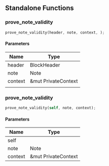 ## Standalone Functions

### prove_note_validity

```rust
prove_note_validity(header, note, context, );
```

#### Parameters
| Name | Type |
| --- | --- |
| header | BlockHeader |
| note | Note |
| context | &mut PrivateContext |
|  |  |

### prove_note_validity

```rust
prove_note_validity(self, note, context);
```

#### Parameters
| Name | Type |
| --- | --- |
| self |  |
| note | Note |
| context | &mut PrivateContext |


